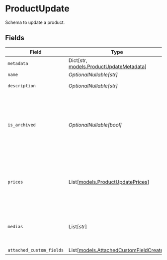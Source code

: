 # ProductUpdate

Schema to update a product.


## Fields

| Field                                                                                                                                                                                                   | Type                                                                                                                                                                                                    | Required                                                                                                                                                                                                | Description                                                                                                                                                                                             |
| ------------------------------------------------------------------------------------------------------------------------------------------------------------------------------------------------------- | ------------------------------------------------------------------------------------------------------------------------------------------------------------------------------------------------------- | ------------------------------------------------------------------------------------------------------------------------------------------------------------------------------------------------------- | ------------------------------------------------------------------------------------------------------------------------------------------------------------------------------------------------------- |
| `metadata`                                                                                                                                                                                              | Dict[str, [models.ProductUpdateMetadata](../models/productupdatemetadata.md)]                                                                                                                           | :heavy_minus_sign:                                                                                                                                                                                      | N/A                                                                                                                                                                                                     |
| `name`                                                                                                                                                                                                  | *OptionalNullable[str]*                                                                                                                                                                                 | :heavy_minus_sign:                                                                                                                                                                                      | N/A                                                                                                                                                                                                     |
| `description`                                                                                                                                                                                           | *OptionalNullable[str]*                                                                                                                                                                                 | :heavy_minus_sign:                                                                                                                                                                                      | The description of the product.                                                                                                                                                                         |
| `is_archived`                                                                                                                                                                                           | *OptionalNullable[bool]*                                                                                                                                                                                | :heavy_minus_sign:                                                                                                                                                                                      | Whether the product is archived. If `true`, the product won't be available for purchase anymore. Existing customers will still have access to their benefits, and subscriptions will continue normally. |
| `prices`                                                                                                                                                                                                | List[[models.ProductUpdatePrices](../models/productupdateprices.md)]                                                                                                                                    | :heavy_minus_sign:                                                                                                                                                                                      | List of available prices for this product. If you want to keep existing prices, include them in the list as an `ExistingProductPrice` object.                                                           |
| `medias`                                                                                                                                                                                                | List[*str*]                                                                                                                                                                                             | :heavy_minus_sign:                                                                                                                                                                                      | List of file IDs. Each one must be on the same organization as the product, of type `product_media` and correctly uploaded.                                                                             |
| `attached_custom_fields`                                                                                                                                                                                | List[[models.AttachedCustomFieldCreate](../models/attachedcustomfieldcreate.md)]                                                                                                                        | :heavy_minus_sign:                                                                                                                                                                                      | N/A                                                                                                                                                                                                     |